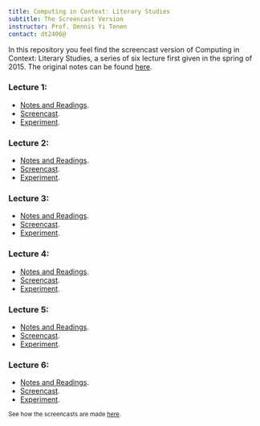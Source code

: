 ```yaml
title: Computing in Context: Literary Studies
subtitle: The Screencast Version
instructor: Prof. Dennis Yi Tenen  
contact: dt2406@
```

In this repository you feel find the screencast version of Computing in Context: Literary Studies, a series of six lecture first given in the spring of 2015. The original notes can be found [here](https://github.com/denten-courses/computing-context/tree/spring-2015).

### Lecture 1:

- [Notes and Readings](https://github.com/denten-courses/computing-context/blob/master/lecture-notes/1-lecture.md).
- [Screencast](https://github.com/denten-courses/computing-context/tree/master/screencasts/1-screencast).
- [Experiment](https://github.com/denten-courses/computing-context/tree/master/experiments/1-experiment).

### Lecture 2:

- [Notes and Readings](https://github.com/denten-courses/computing-context/blob/master/lecture-notes/2-lecture.md).
- [Screencast](https://github.com/denten-courses/computing-context/tree/master/screencasts/2-screencast).
- [Experiment](https://github.com/denten-courses/computing-context/tree/master/experiments/2-experiment).

### Lecture 3:

- [Notes and Readings](https://github.com/denten-courses/computing-context/blob/master/lecture-notes/3-lecture.md).
- [Screencast](https://github.com/denten-courses/computing-context/tree/master/screencasts/3-screencast).
- [Experiment](https://github.com/denten-courses/computing-context/tree/master/experiments/3-experiment).

### Lecture 4:

- [Notes and Readings](https://github.com/denten-courses/computing-context/blob/master/lecture-notes/4-lecture.md).
- [Screencast](https://github.com/denten-courses/computing-context/tree/master/screencasts/4-screencast).
- [Experiment](https://github.com/denten-courses/computing-context/tree/master/experiments/4-experiment).

### Lecture 5:

- [Notes and Readings](https://github.com/denten-courses/computing-context/blob/master/lecture-notes/5-lecture.md).
- [Screencast](https://github.com/denten-courses/computing-context/tree/master/screencasts/5-screencast).
- [Experiment](https://github.com/denten-courses/computing-context/tree/master/experiments/5-experiment).

### Lecture 6:

- [Notes and Readings](https://github.com/denten-courses/computing-context/blob/master/lecture-notes/6-lecture.md).
- [Screencast](https://github.com/denten-courses/computing-context/tree/master/screencasts/6-screencast).
- [Experiment](https://github.com/denten-courses/computing-context/tree/master/experiments/6-experiment).

<sup>See how the screencasts are made
[here](https://github.com/denten-courses/computing-context/blob/master/screencasts/notes.md).</sup>
